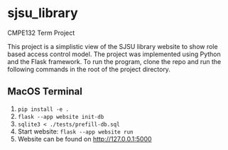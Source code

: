 # sjsu_library
CMPE132 Term Project

This project is a simplistic view of the SJSU library website to show role based access control model. 
The project was implemented using Python and the Flask framework. To run the program, clone the repo and run the following commands in the root of the project directory.

## MacOS Terminal
1. `pip install -e .`
2. `flask --app website init-db`
3. `sqlite3 < ./tests/prefill-db.sql`
4. Start website: `flask --app website run`
5. Website can be found on http://127.0.0.1:5000
